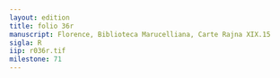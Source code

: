 ```yaml
---
layout: edition
title: folio 36r
manuscript: Florence, Biblioteca Marucelliana, Carte Rajna XIX.15
sigla: R
iip: r036r.tif
milestone: 71
---
```

